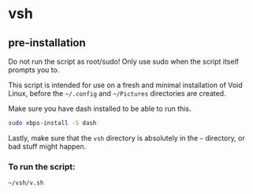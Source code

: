 # vsh
## pre-installation
Do not run the script as root/sudo! Only use sudo when the script itself prompts you to.

This script is intended for use on a fresh and minimal installation of Void Linux, before the ```~/.config``` and ```~/Pictures``` directories are created.

Make sure you have dash installed to be able to run this.
```sh
sudo xbps-install -S dash
```
Lastly, make sure that the ```vsh``` directory is absolutely in the ```~``` directory, or bad stuff might happen.
### To run the script:
```sh
~/vsh/v.sh
```
